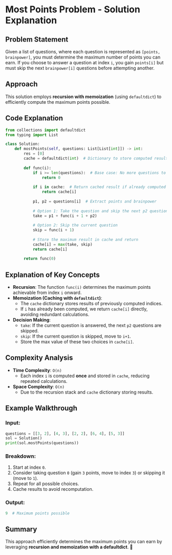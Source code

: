 # Most Points Problem - Solution Explanation

## Problem Statement
Given a list of questions, where each question is represented as `[points, brainpower]`, you must determine the maximum number of points you can earn. If you choose to answer a question at index `i`, you gain `points[i]` but must skip the next `brainpower[i]` questions before attempting another.

## Approach
This solution employs **recursion with memoization** (using `defaultdict`) to efficiently compute the maximum points possible.

## Code Explanation
```python
from collections import defaultdict
from typing import List

class Solution:
    def mostPoints(self, questions: List[List[int]]) -> int:
        res = [0]
        cache = defaultdict(int)  # Dictionary to store computed results
        
        def func(i):
            if i >= len(questions):  # Base case: No more questions to answer
                return 0           
            
            if i in cache:  # Return cached result if already computed
                return cache[i]
            
            p1, p2 = questions[i]  # Extract points and brainpower
            
            # Option 1: Take the question and skip the next p2 questions
            take = p1 + func(i + 1 + p2)
            
            # Option 2: Skip the current question
            skip = func(i + 1)
            
            # Store the maximum result in cache and return
            cache[i] = max(take, skip)
            return cache[i]
        
        return func(0)
```

## Explanation of Key Concepts
- **Recursion**: The function `func(i)` determines the maximum points achievable from index `i` onward.
- **Memoization (Caching with `defaultdict`)**:
  - The `cache` dictionary stores results of previously computed indices.
  - If `i` has already been computed, we return `cache[i]` directly, avoiding redundant calculations.
- **Decision Making**:
  - `take`: If the current question is answered, the next `p2` questions are skipped.
  - `skip`: If the current question is skipped, move to `i+1`.
  - Store the max value of these two choices in `cache[i]`.

## Complexity Analysis
- **Time Complexity**: `O(n)`
  - Each index `i` is computed **once** and stored in `cache`, reducing repeated calculations.
- **Space Complexity**: `O(n)`
  - Due to the recursion stack and `cache` dictionary storing results.

## Example Walkthrough
### **Input**:
```python
questions = [[3, 2], [4, 3], [2, 2], [6, 4], [5, 3]]
sol = Solution()
print(sol.mostPoints(questions))
```
### **Breakdown**:
1. Start at index `0`.
2. Consider taking question `0` (gain `3` points, move to index `3`) or skipping it (move to `1`).
3. Repeat for all possible choices.
4. Cache results to avoid recomputation.

### **Output**:
```python
9  # Maximum points possible
```

## Summary
This approach efficiently determines the maximum points you can earn by leveraging **recursion and memoization with a defaultdict**. 🚀

